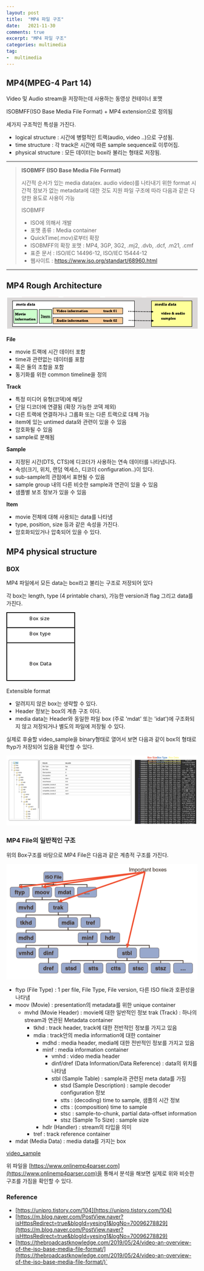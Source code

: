 ```yaml
---
layout: post
title:  "MP4 파일 구조"
date:   2021-11-30
comments: true
excerpt: "MP4 파일 구조"
categories: multimedia
tag:
-  multimedia
---
```


## MP4(MPEG-4 Part 14)

Video 및 Audio stream을 저장하는데 사용하는 동영상 컨테이너 포맷


ISOBMFF(ISO Base Media File Format) + MP4 extension으로 정의됨


세가지 구조적인 특성을 가진다.

- logical structure : 시간에 병렬적인 트랙(audio, video ..)으로 구성됨.
- time structure : 각 track은 시간에 따른 sample sequence로 이루어짐.
- physical structure : 모든 데이터는 box라 불리는 형태로 저장됨.


---
> **ISOBMFF (ISO Base Media File Format)**
>
>시간적 순서가 있는 media data(ex. audio video)를 나타내기 위한 format
>시간적 정보가 없는 metadata에 대한 것도 지원
>파일 구조에 따라 다음과 같은 다양한 용도로 사용이 가능
>
>ISOBMFF
>
>- ISO에 의해서 개발
>- 포맷 종류 : Media container
>- QuickTime(.mov)로부터 확장
>- ISOBMFF의 확장 포맷 : MP4, 3GP, 3G2, .mj2, .dvb, .dcf, .m21, .cmf
>- 표준 문서 : ISO/IEC 14496-12, ISO/IEC 15444-12
>- 웹사이트 : https://www.iso.org/standart/68960.html
>
---


## MP4 Rough Architecture

![mp4_rough_arch](/assets/img/postImages/mp4_rough_arch.png)

**File**
 - movie 트랙에 시간 데이터 포함
 - time과 관련없는 데이터를 포함
 - 혹은 둘의 조합을 포함
 - 동기화를 위한 common timeline을 정의

**Track**
 - 특정 미디어 유형(코덱)에 해당
 - 단일 디코더에 연결됨 (확장 가능한 코덱 제외)
 - 다른 트랙에 연결하거나 그룹화 또는 다른 트랙으로 대체 가능
 - item에 있는 untimed data와 관련이 있을 수 있음
 - 암호화될 수 있음
 - sample로 분해됨

**Sample**
 - 지정된 시간(DTS, CTS)에 디코더가 사용하는 연속 데이터를 나타냅니다.
 - 속성(크기, 위치, 랜덤 엑세스, 디코더 configuration..)이 있다.
 - sub-sample의 관점에서 표현될 수 있음
 - sample group 내의 다른 비슷한 sample과 연관이 있을 수 있음
 - 샘플별 보조 정보가 있을 수 있음

**Item**
 - movie 전체에 대해 사용되는 data를 나타냄
 - type, position, size 등과 같은 속성을 가진다.
 - 암호화되있거나 압축되어 있을 수 있다.




## MP4 physical structure

### BOX

MP4 파일에서 모든 data는 box라고 불리는 구조로 저장되어 있다

각 box는 length, type (4 printable chars), 가능한 version과 flag 그리고 data를 가진다.

![mp4_box](/assets/img/postImages/mp4_box.png)

Extensible format
 - 알려지지 않은 box는 생략할 수 있다.
 - Header 정보는 box의 계층 구조 이다.
 - media data는 Header와 동일한 파일 box (주로 'mdat' 또는 'idat')에 구조화되지 않고 저장되거나 별도의 파일에 저장될 수 있다.


실제로 후술할 video_sample을 binary형태로 열어서 보면 다음과 같이 box의 형태로 ftyp가 저장되어 있음을 확인할 수 있다.

![mp4_ftyp](/assets/img/postImages/mp4_ftyp.png)

### MP4 File의 일반적인 구조

위의 Box구조를 바탕으로 MP4 File은 다음과 같은 계층적 구조를 가진다.

![ISOBMFF_Typical_structure](/assets/img/postImages/ISOBMFF_Typical_structure.png)

- ftyp (File Type) : 1 per file, File Type, File version, 다른 ISO file과 호환성을 나타냄
- moov (Movie) : presentation의 metadata를 위한 unique container
  - mvhd (Movie Header) : movie에 대한 일반적인 정보 trak (Track) : 하나의 stream과 연관된 Metadata container
    - tkhd : track header, track에 대한 전반적인 정보를 가지고 있음
    - mdia : track안의 media information에 대한 container
      - mdhd : media header, media에 대한 전반적인 정보를 가지고 있음
      - minf : media information container
        - vmhd : video media header
        - dinf/dref (Data Information/Data Reference) : data의 위치를 나타냄 
        - stbl (Sample Table) : sample과 관련된 meta data를 가짐
          - stsd (Sample Description) : sample decoder configuration 정보
          - stts : (decoding) time to sample, 샘플의 시간 정보
          - ctts : (composition) time to sample
          - stsc : sample-to-chunk, partial data-offset information
          - stsz (Sample To Size) : sample size
      - hdlr (Handler) : stream의 타입을 의미     
    - tref : track reference container
- mdat (Media Data) : media data를 가지는 box


[video_sample](https://download.samplelib.com/mp4/sample-5s.mp4)


위 파일을 [https://www.onlinemp4parser.com](https://www.onlinemp4parser.com)을 통해서 분석을 해보면 실제로 위와 비슷한 구조를 가짐을 확인할 수 있다.


### Reference
- [https://unipro.tistory.com/104](https://unipro.tistory.com/104)
- [https://m.blog.naver.com/PostView.naver?isHttpsRedirect=true&blogId=yesing1&logNo=70096278829](https://m.blog.naver.com/PostView.naver?isHttpsRedirect=true&blogId=yesing1&logNo=70096278829)
- [https://thebroadcastknowledge.com/2019/05/24/video-an-overview-of-the-iso-base-media-file-format/](https://thebroadcastknowledge.com/2019/05/24/video-an-overview-of-the-iso-base-media-file-format/)`
